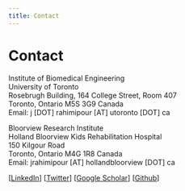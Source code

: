 ```yaml
---
title: Contact
---
```


# Contact

Institute of Biomedical Engineering<br />
University of Toronto<br />
Rosebrugh Building, 164 College Street, Room 407<br />
Toronto, Ontario M5S 3G9 Canada<br />
Email: j [DOT] rahimipour [AT] utoronto [DOT] ca<br />

Bloorview Research Institute<br />
Holland Bloorview Kids Rehabilitation Hospital<br />
150 Kilgour Road<br />
Toronto, Ontario M4G 1R8 Canada<br />
Email: jrahimipour [AT] hollandbloorview [DOT] ca<br />

[[LinkedIn](https://www.linkedin.com/in/jranaraki)] [[Twitter](http://twitter.com/JRAnaraki)] [[Google Scholar](https://scholar.google.ca/citations?user=7m2iN10AAAAJ&hl=en)] [[Github](http://github.com/JRAnaraki)]
